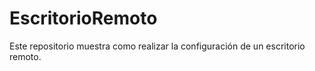 # EscritorioRemoto
Este repositorio muestra como realizar la configuración de un escritorio remoto.
